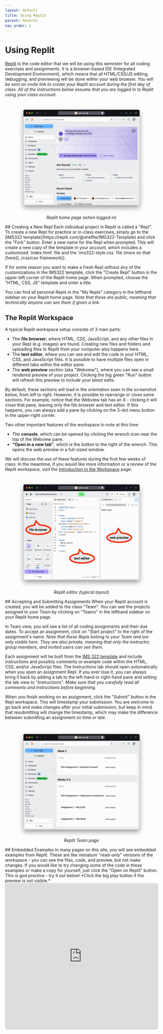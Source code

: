 ```yaml
---
layout: default
title: Using Replit
parent: General
nav_order: 2
---
```

# Using Replit
[Replit](https://replit.com) is the code editor that we will be using this semester for all coding exercises and assignments. It is a browser-based IDE (Integrated Development Environment), which means that all HTML/CSS/JS editing, debugging, and previewing will be done within your web browser. *You will be sent an invite link to create your Replit account during the first day of class. All of the instructions below assume that you are logged in to Replit using your class account.*
<div style="display: flex; justify-content: center;"> 
  <figure style="width: 100%;">
	<img src="images/replit-home.jpg" style="width: 100%;">
	<figcaption style="font-style: italic; text-align: center;">Replit home page (when logged in)</figcaption>
  </figure>
</div>
## Creating a New Repl
Each individual project in Replit is called a "Repl".  To create a new Repl for practice or in-class exercises, simply go to the [IMS322 template](https://replit.com/@sheffie/IMS322-Template) and click the "Fork" button. Enter a new name for the Repl when prompted. This will create a new copy of the template in your account, which includes a customized `index.html` file and the `ims322-style.css` file (more on that [here](../css/css-framework)).

If for some reason you want to make a fresh Repl without any of the customizations in the IMS322 template, click the "Create Repl" button in the upper-left corner of the Replit home page. When prompted, choose the "HTML, CSS, JS" template and enter a title.

You can find all personal Repls in the "My Repls" category in the lefthand sidebar on your Replit home page. *Note that these are public, meaning that technically anyone can see them if given a link.*
## The Replit Workspace
A typical Replit workspace setup consists of 3 main parts:
- The **file browser**, where HTML, CSS, JavaScript, and any other files in your Repl (e.g. images) are found. Creating new files and folders and uploading files to Replit from your computer also happens here.
- The **text editor**, where you can see and edit the code in your HTML, CSS, and JavaScript files. It is possible to have multiple files open in different tabs within the editor pane.
- The **web preview** section (aka "Webview"), where you can see a small rendered preview of your project. Clicking the big green "Run" button will refresh this preview to include your latest edits.

By default, these sections will load in the orientation seen in the screenshot below, from left to right. However, it is possible to rearrange or close some sections. For example, notice that the Webview tab has an X - clicking it will close that pane, leaving only the file browser and text editor. If this happens, you can always add a pane by clicking on the 3-dot menu button in the upper-right corner.

Two other important features of the workspace to note at this time:
- The **console**, which can be opened by clicking the wrench icon near the top of the Webview pane.
- **"Open in a new tab"**, which is the button to the right of the wrench. This opens the web preview in a full-sized window.

We will discuss the use of these features during the first few weeks of class. In the meantime, if you would like more information or a review of the Replit workspace, visit the [Introduction to the Workspace](https://docs.replit.com/programming-ide/introduction-to-the-workspace) page.
<div style="display: flex; justify-content: center;"> 
  <figure style="width: 100%;">
	<img src="images/replit-editor.jpg" style="width: 100%;">
	<figcaption style="font-style: italic; text-align: center;">Replit editor (typical layout)</figcaption>
  </figure>
</div>
## Accepting and Submitting Assignments
When your Replit account is created, you will be added to the class "Team". You can see the projects assigned to your Team by clicking on "Teams" in the lefthand sidebar on your Replit home page.

In Team view, you will see a list of all coding assignments and their due dates. To accept an assignment, click on "Start project" to the right of the assignment's name. *Note that these Repls belong to your Team and are only visible here. They are also private, meaning that only the instructor, group members, and invited users can see them.*

Each assignment will be built from the [IMS 322 template](https://replit.com/@sheffie/IMS322-Template) and include instructions and possibly comments or example code within the HTML, CSS, and/or JavaScript files. The Instructions tab should open automatically when you open an assignment Repl. If you ever lose it, you can always bring it back by adding a tab to the left-hand or right-hand pane and setting the tab view to "Instructions". *Make sure that you carefully read all comments and instructions before beginning.*

When you finish working on an assignment, click the "Submit" button in the Repl workspace. This will timestamp your submission. You are welcome to go back and make changes after your initial submission, but keep in mind that resubmitting will change the timestamp, which may make the difference between submitting an assignment on time or late.
<div style="display: flex; justify-content: center;"> 
  <figure style="width: 100%;">
	<img src="images/replit-team.jpg" style="width: 100%;">
	<figcaption style="font-style: italic; text-align: center;">Replit Team page</figcaption>
  </figure>
</div>
## Embedded Examples
In many pages on this site, you will see embedded examples from Replit. These are like miniature "read-only" versions of the workspace - you can see the files, code, and preview, but not make changes. If you would like to try changing some of the code in these examples or make a copy for yourself, just click the "Open on Replit" button. This is god practice - try it out below! *Click the big play button if the preview is not visible.*
<iframe src="https://replit.com/@sheffie/IMS322-Embed-Example?embed=true" width="100%" height="480" style="border: none; border-radius: 8px; box-shadow: 0 1px 3px rgba(0,0,0,0.12), 0 1px 2px rgba(0,0,0,0.24);"></iframe>